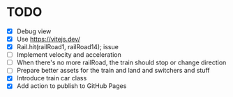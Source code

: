 # TODO
- [x] Debug view
- [x] Use https://vitejs.dev/
- [x] Rail.hit(railRoad1, railRoad14); issue
- [ ] Implement velocity and acceleration
- [ ] When there's no more railRoad, the train should stop or change direction
- [ ] Prepare better assets for the train and land and switchers and stuff
- [x] Introduce train car class
- [x] Add action to publish to GitHub Pages
